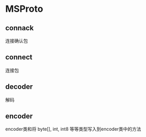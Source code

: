 # MSProto

## connack
连接确认包

## connect
连接包

## decoder
解码

## encoder
encoder类和将 byte[], int, int8 等等类型写入到encoder类中的方法